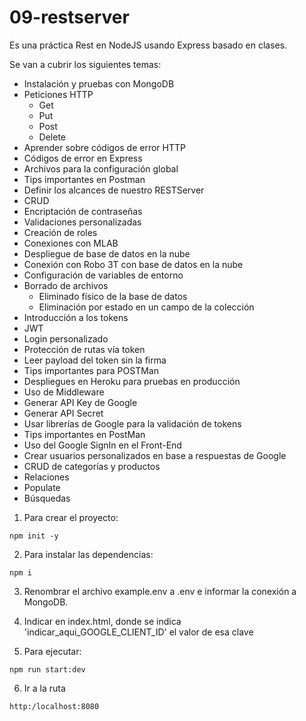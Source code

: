 # 09-restserver

Es una práctica Rest en NodeJS usando Express basado en clases.

Se van a cubrir los siguientes temas:

- Instalación y pruebas con MongoDB
- Peticiones HTTP
  - Get
  - Put
  - Post
  - Delete
- Aprender sobre códigos de error HTTP
- Códigos de error en Express
- Archivos para la configuración global
- Tips importantes en Postman
- Definir los alcances de nuestro RESTServer
- CRUD
- Encriptación de contraseñas
- Validaciones personalizadas
- Creación de roles
- Conexiones con MLAB
- Despliegue de base de datos en la nube
- Conexión con Robo 3T con base de datos en la nube
- Configuración de variables de entorno
- Borrado de archivos
  - Eliminado físico de la base de datos
  - Eliminación por estado en un campo de la colección
- Introducción a los tokens
- JWT
- Login personalizado
- Protección de rutas vía token
- Leer payload del token sin la firma
- Tips importantes para POSTMan
- Despliegues en Heroku para pruebas en producción
- Uso de Middleware
- Generar API Key de Google
- Generar API Secret
- Usar librerías de Google para la validación de tokens
- Tips importantes en PostMan
- Uso del Google SignIn en el Front-End
- Crear usuarios personalizados en base a respuestas de Google
- CRUD de categorías y productos
- Relaciones
- Populate
- Búsquedas

1. Para crear el proyecto:

```
npm init -y
```

2. Para instalar las dependencias:

```
npm i
```

3. Renombrar el archivo example.env a .env e informar la conexión a MongoDB.

4. Indicar en index.html, donde se indica 'indicar_aqui_GOOGLE_CLIENT_ID' el valor de esa clave

5. Para ejecutar:

```
npm run start:dev
```

6. Ir a la ruta

```
http:/localhost:8080
```
